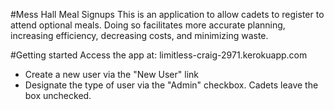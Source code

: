 #Mess Hall Meal Signups
This is an application to allow cadets to register to attend optional meals. Doing so facilitates more accurate planning, increasing efficiency, decreasing costs, and minimizing waste.

#Getting started
Access the app at:
limitless-craig-2971.kerokuapp.com

* Create a new user via the "New User" link
* Designate the type of user via the "Admin" checkbox. Cadets leave the box unchecked.